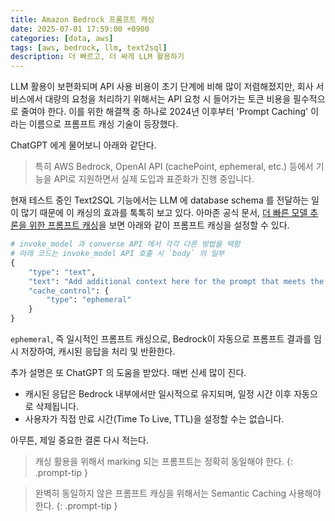 ```yaml
---
title: Amazon Bedrock 프롬프트 캐싱
date: 2025-07-01 17:59:00 +0900
categories: [data, aws]
tags: [aws, bedrock, llm, text2sql]
description: 더 빠르고, 더 싸게 LLM 활용하기
---
```


LLM 활용이 보편화되며 API 사용 비용이 초기 단계에 비해 많이 저렴해졌지만, 회사 서비스에서 대량의 요청을 처리하기 위해서는 API 요청 시 들어가는 토큰 비용을 필수적으로 줄여야 한다. 이를 위한 해결책 중 하나로 2024년 이후부터 'Prompt Caching' 이라는 이름으로 프롬프트 캐싱 기술이 등장했다.

ChatGPT 에게 물어보니 아래와 같단다.

> 특히 AWS Bedrock, OpenAI API (cachePoint, ephemeral, etc.) 등에서 기능을 API로 지원하면서 실제 도입과 표준화가 진행 중입니다.

현재 테스트 중인 Text2SQL 기능에서는 LLM 에 database schema 를 전달하는 일이 많기 때문에 이 캐싱의 효과를 톡톡히 보고 있다. 아마존 공식 문서, [더 빠른 모델 추론을 위한 프롬프트 캐싱](https://docs.aws.amazon.com/ko_kr/bedrock/latest/userguide/prompt-caching.html)을 보면 아래와 같이 프롬프트 캐싱을 설정할 수 있다.

```python
# invoke_model 과 converse API 에서 각각 다른 방법을 택함
# 아래 코드는 invoke_model API 호출 시 `body` 의 일부
{
    "type": "text",
    "text": "Add additional context here for the prompt that meets the minimum token requirement for your chosen model.",
    "cache_control": {
        "type": "ephemeral"
    }
}
```

`ephemeral`, 즉 일시적인 프롬프트 캐싱으로, Bedrock이 자동으로 프롬프트 결과를 임시 저장하여, 캐시된 응답을 처리 및 반환한다.

추가 설명은 또 ChatGPT 의 도움을 받았다. 매번 신세 많이 진다.

- 캐시된 응답은 Bedrock 내부에서만 일시적으로 유지되며, 일정 시간 이후 자동으로 삭제됩니다.
- 사용자가 직접 만료 시간(Time To Live, TTL)을 설정할 수는 없습니다.

아무튼, 제일 중요한 결론 다시 적는다.

> 캐싱 활용을 위해서 marking 되는 프롬프트는 정확히 동일해야 한다.
{: .prompt-tip }

> 완벽히 동일하지 않은 프롬프트 캐싱을 위해서는 Semantic Caching 사용해야 한다.
{: .prompt-tip }
